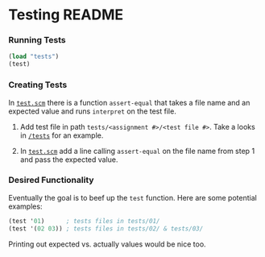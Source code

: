 # Testing README

### Running Tests
```scheme    
(load "tests")
(test)
```

### Creating Tests
In [```test.scm```](/Jupiter/test.scm) there is a function ```assert-equal``` that takes a file name and an
expected value and runs ```interpret``` on the test file.

1. Add test file in path ```tests/<assignment #>/<test file #>```. Take a looks in [```/tests```](/Jupiter/tests) for an example.

2. In [```test.scm```](/Jupiter/test.scm) add a line calling ```assert-equal``` on the file name from step 1 and pass the expected value.


### Desired Functionality
Eventually the goal is to beef up the ```test``` function. Here are some potential examples:
```scheme
(test '01)      ; tests files in tests/01/
(test '(02 03)) ; tests files in tests/02/ & tests/03/
```
Printing out expected vs. actually values would be nice too.
